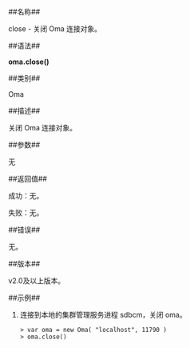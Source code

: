 
##名称##

close - 关闭 Oma 连接对象。

##语法##

**oma.close()**

##类别##

Oma

##描述##

关闭 Oma 连接对象。

##参数##

无

##返回值##

成功：无。  

失败：无。

##错误##

无。

##版本##

v2.0及以上版本。

##示例##

1. 连接到本地的集群管理服务进程 sdbcm，关闭 oma。

	```lang-javascript
	> var oma = new Oma( "localhost", 11790 )
	> oma.close()
	```